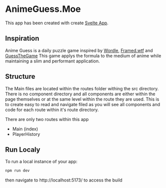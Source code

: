 # AnimeGuess.Moe

This app has been created with create [Svelte App](https://github.com/animeguesser/anime-frontend/blob/main/createSvelte.md).

## Inspiration

Anime Guess is a daily puzzle game inspired by [Wordle](https://www.nytimes.com/games/wordle/index.html), [Framed.wtf](https://framed.wtf/) and [GuessTheGame](https://guessthe.game/)
This game applys the formula to the medium of anime while maintaining a slim and performant application.

## Structure

The Main files are located within the routes folder withing the src directory. There is no component directory and all components are either within the page themselves or at the same level within the route they are used. This is to create easy to read and navigate filed as you will see all components and code for each route within it's route directory.

There are only two routes within this app

- Main (index)
- PlayerHistory

## Run Localy

To run a local instance of your app:

```bash
npm run dev
```

then navigate to http://localhost:5173/ to access the build
